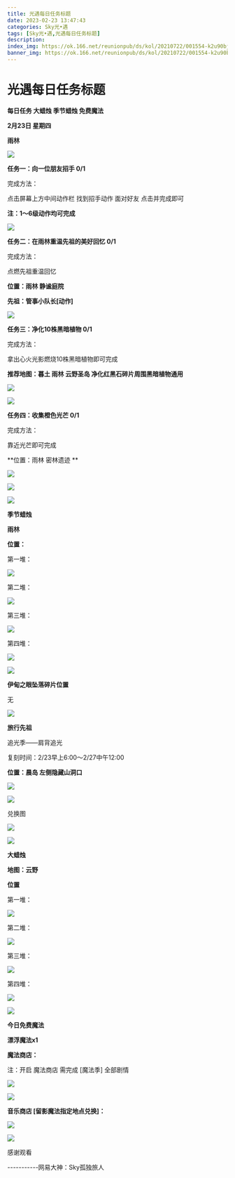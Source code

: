 ```yaml
---
title: 光遇每日任务标题
date: 2023-02-23 13:47:43
categories: Sky光•遇
tags: [Sky光•遇,光遇每日任务标题]
description: 
index_img: https://ok.166.net/reunionpub/ds/kol/20210722/001554-k2u90bj7ay.png?imageView&thumbnail=600x0&type=jpg
banner_img: https://ok.166.net/reunionpub/ds/kol/20210722/001554-k2u90bj7ay.png?imageView&thumbnail=600x0&type=jpg
---
```

# 光遇每日任务标题
**每日任务 大蜡烛 季节蜡烛 免费魔法**

 **2月23日 星期四**

 **雨林**

![](https://img.166.net/reunionpub/ds/kol/20230223/002124-lqrksznw2h.jpeg)

 **任务一：向一位朋友招手 0/1**

完成方法：

点击屏幕上方中间动作栏 找到招手动作 面对好友 点击并完成即可

 **注：1～6级动作均可完成**

![](https://img.166.net/reunionpub/ds/kol/20230223/001003-ao2scef3dk.jpeg)

 **任务二：在雨林重温先祖的美好回忆 0/1**

完成方法：

点燃先祖重温回忆

 **位置：雨林 静谧庭院**

 **先祖：管事小队长[动作]**

![](https://img.166.net/reunionpub/ds/kol/20230223/001142-9v32fyo6ig.jpeg)

 **任务三：净化10株黑暗植物 0/1**

完成方法：

拿出心火光影燃烧10株黑暗植物即可完成

 **推荐地图：暮土 雨林 云野圣岛   净化红黑石碎片周围黑暗植物通用**

![](https://img.166.net/reunionpub/ds/kol/20230223/001209-kuw9vzst5s.jpeg)

![](https://img.166.net/reunionpub/ds/kol/20230223/001220-7n9p4hmwf6.jpeg)

 **任务四：收集橙色光芒 0/1**

完成方法：

靠近光芒即可完成

 **位置：雨林 密林遗迹  **

![](https://img.166.net/reunionpub/ds/kol/20230223/001256-fqcu97asv2.jpeg)

![](https://img.166.net/reunionpub/ds/kol/20230223/001321-5rl3124jiq.jpeg)

![](https://img.166.net/reunionpub/ds/kol/20221018/100256-wzutnocka0.png)

 **季节蜡烛**

 **雨林**

 **位置：**

第一堆：

![](https://img.166.net/reunionpub/ds/kol/20230222/234229-251csd0qe8.jpeg)

第二堆：

![](https://img.166.net/reunionpub/ds/kol/20230222/234316-ajdrs0efmn.jpeg)

第三堆：

![](https://img.166.net/reunionpub/ds/kol/20230222/234325-t7qr29vku4.jpeg)

第四堆：

![](https://img.166.net/reunionpub/ds/kol/20230222/234334-y9igt3ekbv.jpeg)

![](https://img.166.net/reunionpub/ds/kol/20221130/005912-5mvshq9nf3.png)

 **伊甸之眼坠落碎片位置**

无

![](https://img.166.net/reunionpub/ds/kol/20221018/100256-wzutnocka0.png)

 **旅行先祖**

追光季——肩背追光

复刻时间：2/23早上6:00～2/27中午12:00

 **位置：晨岛  左侧隐藏山洞口**

![](https://img.166.net/reunionpub/ds/kol/20230223/020547-asqpr1ny4l.jpg)

![](https://img.166.net/reunionpub/ds/kol/20230223/000836-vk193hadoz.jpeg)

兑换图

![](https://img.166.net/reunionpub/ds/kol/20230223/014509-a98psf5uhc.jpeg)

![](https://img.166.net/reunionpub/ds/kol/20221018/100256-wzutnocka0.png)

 **大蜡烛**

 **地图：云野**

 **位置**

第一堆：

![](https://img.166.net/reunionpub/ds/kol/20230222/234709-idpfzre649.jpg)

第二堆：

![](https://img.166.net/reunionpub/ds/kol/20230222/234720-szlju7091e.jpg)

第三堆：

![](https://img.166.net/reunionpub/ds/kol/20230222/234728-5m1nld0ft8.jpg)

第四堆：

![](https://img.166.net/reunionpub/ds/kol/20230222/234736-4f3nd0qbyz.jpg)

![](https://img.166.net/reunionpub/ds/kol/20221018/100256-wzutnocka0.png)

 **今日免费魔法**

 **漂浮魔法x1**

 **魔法商店：**

注：开启 魔法商店 需完成 [魔法季] 全部剧情

![](https://img.166.net/reunionpub/ds/kol/20221018/100559-oibznvdtus.png)

![](https://img.166.net/reunionpub/ds/kol/20230222/234601-9esj56nyl4.jpeg)

 **音乐商店 [留影魔法指定地点兑换]：**

![](https://img.166.net/reunionpub/ds/kol/20230220/001123-9q68urzl5g.jpeg)

 **![](https://img.166.net/reunionpub/ds/kol/20221018/100256-wzutnocka0.png)**

感谢观看

\-----------网易大神：Sky孤独旅人

